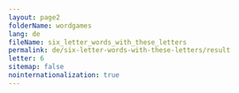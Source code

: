 ```yaml
---
layout: page2
folderName: wordgames
lang: de
fileName: six_letter_words_with_these_letters
permalink: de/six-letter-words-with-these-letters/result
letter: 6
sitemap: false
nointernationalization: true   
---
```

